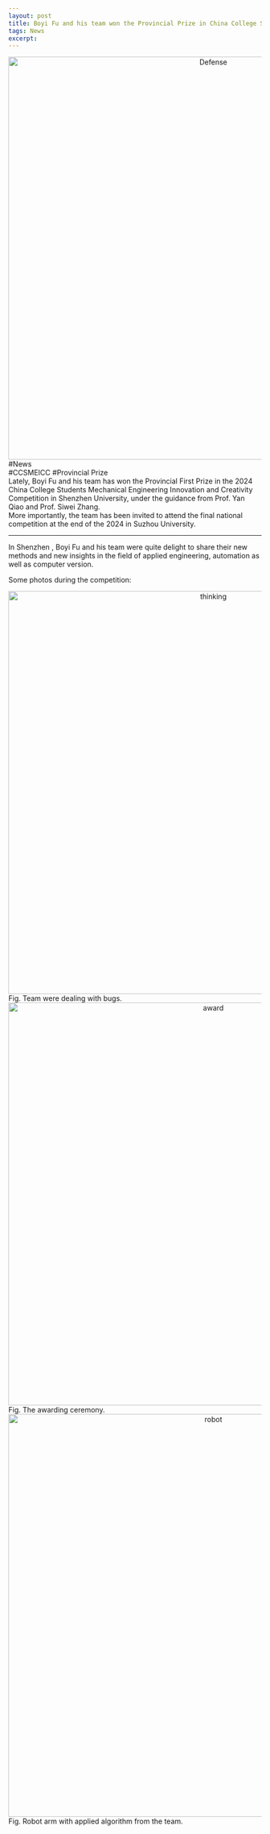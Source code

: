 ```yaml
---
layout: post
title: Boyi Fu and his team won the Provincial Prize in China College Students Mechanical Engineering Innovation and Creativity Competition Intelligent Precision Assembly Competition(Guangdong-HK-Macao)!
tags: News
excerpt: 
---
```


<div align="center">
  <img src="{{ site.baseurl }}/images/CCSMEICC/groupphoto.jpg" alt="Defense" width="800"/>
</div>
<div class="tooltip-container-lightblue">
  <span class="text-lightblue">#News</span>
</div><div class="tooltip-container-red"><span class="text-red">#CCSMEICC</span> <span class="text-red">#Provincial Prize</span> </div>
Lately, Boyi Fu and his team has won the Provincial First Prize in the 2024 China College Students Mechanical Engineering Innovation and Creativity Competition in Shenzhen University, under the guidance from Prof. Yan Qiao and Prof. Siwei Zhang.<br/>
More importantly, the team has been invited to attend the final national competition at the end of the 2024 in Suzhou University.
<br/>

---

In Shenzhen , Boyi Fu and his team were quite delight to share their new methods and new insights in the field of applied engineering, automation as well as computer version.<br/>

Some photos during the competition:
<p style="text-align: center;">
<div align="center">
  <img src="{{ site.baseurl }}/images/CCSMEICC/groupphoto2.jpg" alt="thinking" width="800"/>
</div>
Fig. Team were dealing with bugs.

<div align="center">
  <img src="{{ site.baseurl }}/images/CCSMEICC/Award.jpg" alt="award" width="800"/>
</div>
Fig. The awarding ceremony.

<div align="center">
  <img src="{{ site.baseurl }}/images/CCSMEICC/robot.jpg" alt="robot" width="800"/>
</div>
Fig. Robot arm with applied algorithm from the team.

</p>
